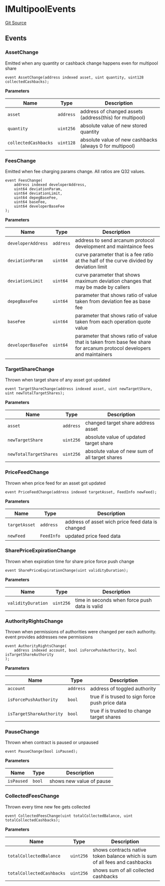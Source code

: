 # IMultipoolEvents
[Git Source](https://github.com/provisorDAO/arcanum-contracts/blob/3dfff3148182d4dfe6804e525ac556b83c05da71/src/interfaces/multipool/IMultipoolEvents.sol)


## Events
### AssetChange
Emitted when any quantity or cashback change happens even for multipool share


```solidity
event AssetChange(address indexed asset, uint quantity, uint128 collectedCashbacks);
```

**Parameters**

|Name|Type|Description|
|----|----|-----------|
|`asset`|`address`|address of changed assets (address(this) for multipool)|
|`quantity`|`uint256`|absolute value of new stored quantity|
|`collectedCashbacks`|`uint128`|absolute value of new cashbacks (always 0 for multipool)|

### FeesChange
Emitted when fee charging params change. All ratios are Q32 values.


```solidity
event FeesChange(
    address indexed developerAddress,
    uint64 deviationParam,
    uint64 deviationLimit,
    uint64 depegBaseFee,
    uint64 baseFee,
    uint64 developerBaseFee
);
```

**Parameters**

|Name|Type|Description|
|----|----|-----------|
|`developerAddress`|`address`|address to send arcanum protocol development and maintaince fees|
|`deviationParam`|`uint64`|curve parameter that is a fee ratio at the half of the curve divided by deviation limit|
|`deviationLimit`|`uint64`|curve parameter that shows maximum deviation changes that may be made by callers|
|`depegBaseFee`|`uint64`|parameter that shows ratio of value taken from deviation fee as base fee|
|`baseFee`|`uint64`|parameter that shows ratio of value taken from each operation quote value|
|`developerBaseFee`|`uint64`|parameter that shows ratio of value that is taken from base fee share for arcanum protocol developers and maintainers|

### TargetShareChange
Thrown when target share of any asset got updated


```solidity
event TargetShareChange(address indexed asset, uint newTargetShare, uint newTotalTargetShares);
```

**Parameters**

|Name|Type|Description|
|----|----|-----------|
|`asset`|`address`|changed target share address asset|
|`newTargetShare`|`uint256`|absolute value of updated target share|
|`newTotalTargetShares`|`uint256`|absolute value of new sum of all target shares|

### PriceFeedChange
Thrown when price feed for an asset got updated


```solidity
event PriceFeedChange(address indexed targetAsset, FeedInfo newFeed);
```

**Parameters**

|Name|Type|Description|
|----|----|-----------|
|`targetAsset`|`address`|address of asset wich price feed data is changed|
|`newFeed`|`FeedInfo`|updated price feed data|

### SharePriceExpirationChange
Thrown when expiration time for share price force push change


```solidity
event SharePriceExpirationChange(uint validityDuration);
```

**Parameters**

|Name|Type|Description|
|----|----|-----------|
|`validityDuration`|`uint256`|time in seconds when force push data is valid|

### AuthorityRightsChange
Thrown when permissions of authorities were changed per each authority.
event provides addresses new permissions


```solidity
event AuthorityRightsChange(
    address indexed account, bool isForcePushAuthority, bool isTargetShareAuthority
);
```

**Parameters**

|Name|Type|Description|
|----|----|-----------|
|`account`|`address`|address of toggled authority|
|`isForcePushAuthority`|`bool`|true if is trused to sign force push price data|
|`isTargetShareAuthority`|`bool`|true if is trusted to change target shares|

### PauseChange
Thrown when contract is paused or unpaused


```solidity
event PauseChange(bool isPaused);
```

**Parameters**

|Name|Type|Description|
|----|----|-----------|
|`isPaused`|`bool`|shows new value of pause|

### CollectedFeesChange
Thrown every time new fee gets collected


```solidity
event CollectedFeesChange(uint totalCollectedBalance, uint totalCollectedCashbacks);
```

**Parameters**

|Name|Type|Description|
|----|----|-----------|
|`totalCollectedBalance`|`uint256`|shows contracts native token balance which is sum of all fees and cashbacks|
|`totalCollectedCashbacks`|`uint256`|shows sum of all collected cashbacks|

